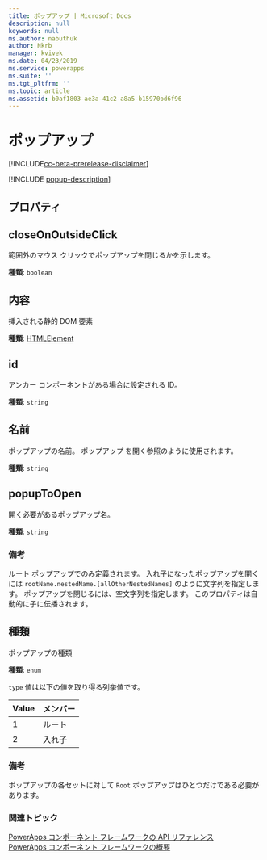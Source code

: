 ```yaml
---
title: ポップアップ | Microsoft Docs
description: null
keywords: null
ms.author: nabuthuk
author: Nkrb
manager: kvivek
ms.date: 04/23/2019
ms.service: powerapps
ms.suite: ''
ms.tgt_pltfrm: ''
ms.topic: article
ms.assetid: b0af1803-ae3a-41c2-a8a5-b15970bd6f96
---
```


# <a name="popup"></a>ポップアップ

[!INCLUDE[cc-beta-prerelease-disclaimer](../../../includes/cc-beta-prerelease-disclaimer.md)]

[!INCLUDE [popup-description](includes/popup-description.md)]

## <a name="properties"></a>プロパティ

## <a name="closeonoutsideclick"></a>closeOnOutsideClick

範囲外のマウス クリックでポップアップを閉じるかを示します。

**種類**: `boolean`

## <a name="content"></a>内容

挿入される静的 DOM 要素

**種類**: [HTMLElement](https://developer.mozilla.org/docs/Web/API/HTMLElement)

## <a name="id"></a>id

アンカー コンポーネントがある場合に設定される ID。

**種類**: `string`

## <a name="name"></a>名前

ポップアップの名前。 ポップアップ を開く参照のように使用されます。

**種類**: `string`

## <a name="popuptoopen"></a>popupToOpen

開く必要があるポップアップ名。

**種類**: `string`

### <a name="remarks"></a>備考

ルート ポップアップでのみ定義されます。 入れ子になったポップアップを開くには `rootName.nestedName.[allOtherNestedNames]` のように文字列を指定します。 ポップアップを閉じるには、空文字列を指定します。 このプロパティは自動的に子に伝播されます。

## <a name="type"></a>種類

ポップアップの種類

**種類**: `enum`

`type` 値は以下の値を取り得る列挙値です。

|Value|メンバー|
|--|--|
|1|ルート|
|2|入れ子|

### <a name="remarks"></a>備考

ポップアップの各セットに対して `Root` ポップアップはひとつだけである必要があります。

### <a name="related-topics"></a>関連トピック

[PowerApps コンポーネント フレームワークの API リファレンス](../reference/index.md)<br/>
[PowerApps コンポーネント フレームワークの概要](../overview.md)
